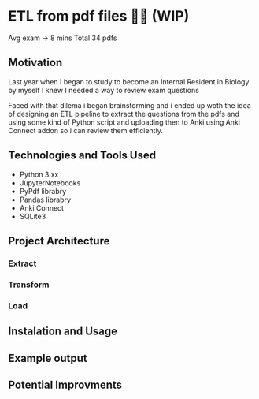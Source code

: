 # ETL from pdf files 👷🏼 (WIP)
Avg exam -> 8 mins
Total 34 pdfs

## Motivation

Last year when I began to study to become an Internal Resident in Biology by myself I knew I needed a way to review exam questions 

Faced with that dilema i began brainstorming and i ended up woth the idea of designing an ETL pipeline to extract the questions from the pdfs and using some kind of Python script and uploading then to Anki using Anki Connect addon so i can review them efficiently.


## Technologies and Tools Used

* Python 3.xx
* JupyterNotebooks
* PyPdf librabry
* Pandas librabry
* Anki Connect
* SQLite3

## Project Architecture

### Extract

### Transform

### Load

## Instalation and Usage

## Example output

## Potential Improvments

